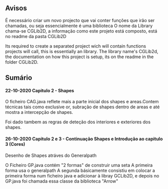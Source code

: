 
## Avisos

É necessário criar um novo projecto que vai conter funções que irão ser chamadas, ou seja essencialmente é uma biblioteca
O nome da Library chama-se CGLib2D, a informação como este projeto está composto, está no readme da pasta CGLib2D


Its required to create a separated project wich will contain functions projects will call, this is essentially an library.
The library name's CGLib2d, the documentation on how this project is setup, its on the readme in the folder CGLib2D.


## Sumário

#### **22-10-2020 Capitulo 2 - Shapes**
  O ficheiro CAG.java reflete mais a parte inicial dos shapes e areas.Contem técnicas tais como exclusive or, subração de shapes dentro de areas e até mostra a intercepção de     shapes.

  Foi dado tambem as regras de deteção dos interiores e exteriores dos shapes.

#### **26-10-2020 Capitulo 2 e 3 - Continuação Shapes e Introdução ao capitulo 3 (Cores)**

  Desenho de Shapes atráves do Generalpath

  O Ficheiro GP.java contém "2 formas" de construir uma seta
  A primeira forma usa o generalpath
  A segunda básicamente consistiu em colocar a primeira forma num ficheiro java e adicionar à libray GCLib2D, e depois no GP.java foi chamada essa classe da biblioteca "Arrow"
